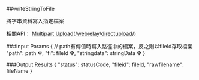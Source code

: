 ##writeStringToFile

將字串資料寫入指定檔案

相關API：
[Multipart Upload(/webrelay/directupload/)](https://creative.asuscloud.com/content/index.jsp?p=updownload&index=7&len=6&id=1&cid=1&list3=1)

###Input Params
	{
		// path有傳值時寫入路徑中的檔案，反之則以fileId存取檔案
		"path": path ✻, 
		"fi": fileId ✻,
		"stringdata": stringData ✻
	}

###Output Results
	{
		"status": statusCode,
		"fileid": fileId,
		"rawfilename": fileName
	}